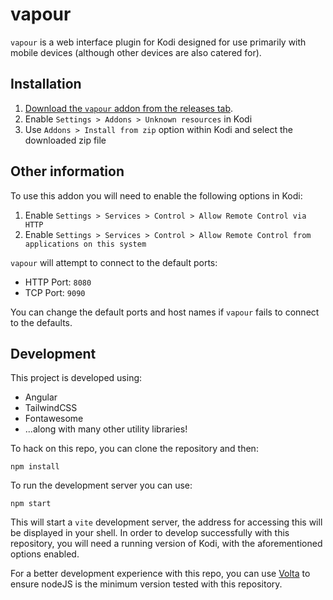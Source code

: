 # vapour

`vapour` is a web interface plugin for Kodi designed for use primarily with mobile devices (although other devices are also catered for).

## Installation

1. [Download the `vapour` addon from the releases tab](https://github.com/mikerdean/ng-vapour/releases).
2. Enable `Settings > Addons > Unknown resources` in Kodi
3. Use `Addons > Install from zip` option within Kodi and select the downloaded zip file

## Other information

To use this addon you will need to enable the following options in Kodi:

1. Enable `Settings > Services > Control > Allow Remote Control via HTTP`
2. Enable `Settings > Services > Control > Allow Remote Control from applications on this system`

`vapour` will attempt to connect to the default ports:

- HTTP Port: `8080`
- TCP Port: `9090`

You can change the default ports and host names if `vapour` fails to connect to the defaults.

## Development

This project is developed using:

- Angular
- TailwindCSS
- Fontawesome
- ...along with many other utility libraries!

To hack on this repo, you can clone the repository and then:

```
npm install
```

To run the development server you can use:

```
npm start
```

This will start a `vite` development server, the address for accessing this will be displayed in your shell. In order to develop successfully with this repository, you will need a running version of Kodi, with the aforementioned options enabled.

For a better development experience with this repo, you can use [Volta](https://docs.volta.sh/guide/getting-started) to ensure nodeJS is the minimum version tested with this repository.
